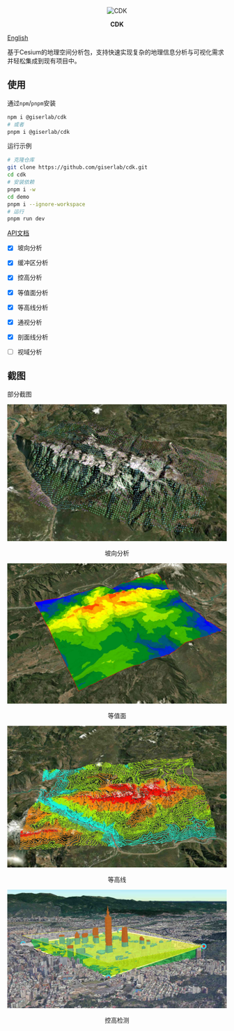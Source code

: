 
<p align="center">
<img src="./demo/public/favicon.ico" alt="CDK" style="width:60px;margin: 0px auto" /></p>

<p align="center" style="font-weight:bolder;">CDK</p>

[English](./README.md)

基于Cesium的地理空间分析包，支持快速实现复杂的地理信息分析与可视化需求并轻松集成到现有项目中。



## 使用

通过`npm`/`pnpm`安装

```bash
npm i @giserlab/cdk
# 或者
pnpm i @giserlab/cdk
```

运行示例

```bash
# 克隆仓库
git clone https://github.com/giserlab/cdk.git
cd cdk
# 安装依赖
pnpm i -w
cd demo 
pnpm i --ignore-workspace
# 运行
pnpm run dev
```



[API文档](https://giserlab.github.io/docs/cdk/index.html)



- [x] 坡向分析

- [x] 缓冲区分析

- [x] 控高分析

- [x] 等值面分析

- [x] 等高线分析

- [x] 通视分析

- [x] 剖面线分析

- [ ] 视域分析



## 截图

部分截图

![aspect](./screenshots/aspect.png)

<p align="center">坡向分析</p>      



![isosurface](./screenshots/isosurface.png)

<p align="center">等值面 </p>    



![contour](./screenshots/contour.png)

<p align="center">等高线 </p>  



![height-restriction](./screenshots/height-restriction.png)  

<p align="center">控高检测 </p>



  

  
